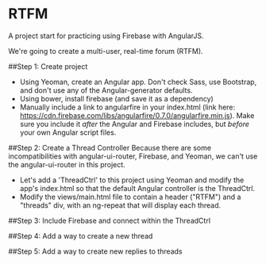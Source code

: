 RTFM
====

A project start for practicing using Firebase with AngularJS.

We're going to create a multi-user, real-time forum (RTFM).

##Step 1: Create project
* Using Yeoman, create an Angular app. Don't check Sass, use Bootstrap, and don't use any of the Angular-generator defaults.
* Using bower, install firebase (and save it as a dependency)
* Manually include a link to angularfire in your index.html (link here: https://cdn.firebase.com/libs/angularfire/0.7.0/angularfire.min.js). Make sure you include it *after* the Angular and Firebase includes, but *before* your own Angular script files.

##Step 2: Create a Thread Controller
Because there are some incompatibilities with angular-ui-router, Firebase, and Yeoman, we can't use the angular-ui-router in this project. 
* Let's add a 'ThreadCtrl' to this project using Yeoman and modify the app's index.html so that the default Angular controller is the ThreadCtrl.
* Modify the views/main.html file to contain a header ("RTFM") and a "threads" div, with an ng-repeat that will display each thread.

##Step 3: Include Firebase and connect within the ThreadCtrl

##Step 4: Add a way to create a new thread

##Step 5: Add a way to create new replies to threads
